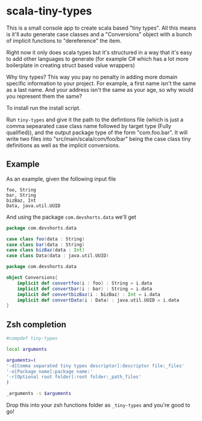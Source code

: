 # scala-tiny-types

This is a small console app to create scala based "tiny types". All this means is it'll auto generate case classes
and a "Conversions" object with a bunch of implicit functions to "dereference" the item.

Right now it only does scala types but it's structured in a way that it's easy to add other languages to generate (for example
C# which has a lot more boilerplate in creating struct based value wrappers)

Why tiny types? This way you pay no penalty in adding more domain specific information to your project. For example,
a first name isn't the same as a last name. And your address isn't the same as your age, so why would you represent them the same?

To install run the install script.

Run `tiny-types` and give it the path to the defintions file (which is just a comma sepearated case class name followed by target type (Fully qualified)),
and the output package type of the form "com.foo.bar".  It will write two files into "src/main/scala/com/foo/bar" being the case class tiny 
definitions as well as the implicit conversions.

## Example

As an example, given the following input file

```
foo, String
bar, String
bizBaz, Int
Data, java.util.UUID
```

And using the package `com.devshorts.data` we'll get 

```scala
package com.devshorts.data

case class foo(data : String)
case class bar(data : String)
case class bizBaz(data : Int)
case class Data(data : java.util.UUID)
```

```scala
package com.devshorts.data

object Conversions{
    implicit def convertfoo(i : foo) : String = i.data
    implicit def convertbar(i : bar) : String = i.data
    implicit def convertbizBaz(i : bizBaz) : Int = i.data
    implicit def convertData(i : Data) : java.util.UUID = i.data
}
```

## Zsh completion

```zsh
#compdef tiny-types

local arguments

arguments=(
'-d[Comma separated tiny types descriptor]:descriptor file:_files'
'-o[Package name]:package name:'
'-r[Optional root folder]:root folder:_path_files'
)

_arguments -s $arguments
```

Drop this into your zsh functions folder as `_tiny-types` and you're good to go!


